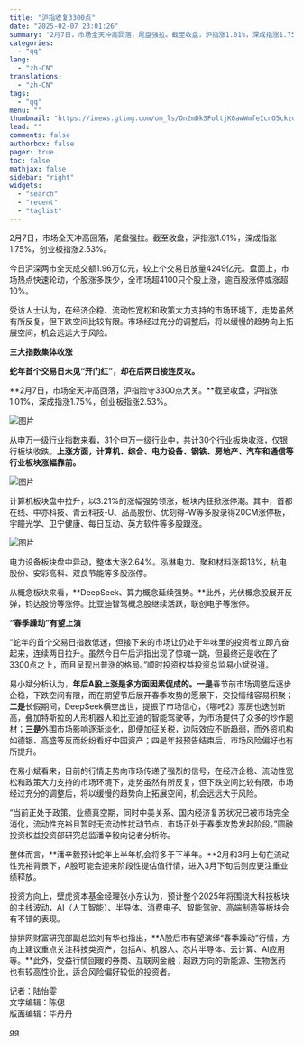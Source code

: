 ```yaml
---
title: "沪指收复3300点"
date: "2025-02-07 23:01:26"
summary: "2月7日，市场全天冲高回落，尾盘强拉。截至收盘，沪指涨1.01%，深成指涨1.75%，创业板指涨2...."
categories:
  - "qq"
lang:
  - "zh-CN"
translations:
  - "zh-CN"
tags:
  - "qq"
menu: ""
thumbnail: "https://inews.gtimg.com/om_ls/On2mDkSFoltjK0awWmfeIcnO5ckzqlB4CWyJF2zEosnzIAA_640360/0"
lead: ""
comments: false
authorbox: false
pager: true
toc: false
mathjax: false
sidebar: "right"
widgets:
  - "search"
  - "recent"
  - "taglist"
---
```


2月7日，市场全天冲高回落，尾盘强拉。截至收盘，沪指涨1.01%，深成指涨1.75%，创业板指涨2.53%。

今日沪深两市全天成交额1.96万亿元，较上个交易日放量4249亿元。盘面上，市场热点快速轮动，个股涨多跌少，全市场超4100只个股上涨，逾百股涨停或涨超10%。

受访人士认为，在经济企稳、流动性宽松和政策大力支持的市场环境下，走势虽然有所反复，但下跌空间比较有限。市场经过充分的调整后，将以缓慢的趋势向上拓展空间，机会远远大于风险。

**三大指数集体收涨**

**蛇年首个交易日未见“开门红”，却在后两日接连反攻。**

**2月7日，市场全天冲高回落，沪指险守3300点大关。**截至收盘，沪指涨1.01%，深成指涨1.75%，创业板指涨2.53%。

![图片](https://inews.gtimg.com/om_bt/OTQvuN1EskvQTS_uERgiw562JywTHrJ67DOMN0uhgDXbIAA/641)

从申万一级行业指数来看，31个申万一级行业中，共计30个行业板块收涨，仅银行板块收跌。**上涨方面，计算机、综合、电力设备、钢铁、房地产、汽车和通信等行业板块涨幅靠前。**

![图片](https://inews.gtimg.com/om_bt/O6REjfey6xoNZMKHlYGSVK0Ue-2EQxzmDoha__m8ngmLcAA/641)

计算机板块盘中拉升，以3.21%的涨幅强势领涨，板块内狂掀涨停潮。其中，首都在线、中亦科技、青云科技-U、品高股份、优刻得-W等多股录得20CM涨停板，宇瞳光学、卫宁健康、每日互动、英方软件等多股跟涨。

![图片](https://inews.gtimg.com/om_bt/OsGlD1t6EOu3pnjjpS3LIUplZduSPEIywHAuzgLNeZzowAA/641)

电力设备板块盘中异动，整体大涨2.64%。泓淋电力、聚和材料涨超13%，杭电股份、安彩高科、双良节能等多股涨停。

从概念板块来看，**DeepSeek、算力概念延续强势。**此外，光伏概念股展开反弹，钧达股份等涨停。比亚迪智驾概念股继续活跃，联创电子等涨停。

**“春季躁动”有望上演**

“蛇年的首个交易日指数低迷，但接下来的市场让仍处于年味里的投资者立即亢奋起来，连续两日拉升。虽然今日午后沪指出现了惊魂一跳，但最终还是收在了3300点之上，而且呈现出普涨的格局。”顺时投资权益投资总监易小斌说道。

易小斌分析认为，**年后A股上涨是多方面因素促成的。一是**春节前市场调整后逐步企稳，下跌空间有限，而在期望节后展开春季攻势的愿景下，交投情绪容易积聚；**二是**长假期间，DeepSeek横空出世，提振了市场信心，《哪吒2》票房也迭创新高，叠加特斯拉的人形机器人和比亚迪的智能驾驶等，为市场提供了众多的炒作题材；**三是**外围市场影响逐渐淡化，即便加征关税，边际效应不断趋弱，而外资机构如德银、高盛等反而纷纷看好中国资产；四是年报预告结束后，市场风险偏好也有所提升。

在易小斌看来，目前的行情走势向市场传递了强烈的信号，在经济企稳、流动性宽松和政策大力支持的市场环境下，走势虽然有所反复，但下跌空间比较有限，市场经过充分的调整后，将以缓慢的趋势向上拓展空间，机会远远大于风险。

“当前正处于政策、业绩真空期，同时中美关系、国内经济复苏状况已被市场完全消化，流动性充裕且暂时无流动性扰动节点，市场正处于春季攻势发起阶段。”圆融投资权益投资部研究总监潘辛毅向记者分析称。

整体而言，**潘辛毅预计蛇年上半年机会将多于下半年。**2月和3月上旬在流动性充裕背景下，A股可能会迎来阶段性提估值行情，进入3月下旬后则应更注重业绩释放。

投资方向上，壁虎资本基金经理张小东认为，预计整个2025年将围绕大科技板块的主线波动，AI（人工智能）、半导体、消费电子、智能驾驶、高端制造等板块会有不错的表现。

排排网财富研究部副总监刘有华也指出，**A股后市有望演绎“春季躁动”行情，方向上建议重点关注科技类资产，包括AI、机器人、芯片半导体、云计算、AI应用等。**此外，受益行情回暖的券商、互联网金融；超跌方向的新能源、生物医药也有较高性价比，适合风险偏好较低的投资者。

  


记者：陆怡雯  
文字编辑：陈偲  
版面编辑：毕丹丹

[qq](https://new.qq.com/rain/a/20250207A09BDT00)
